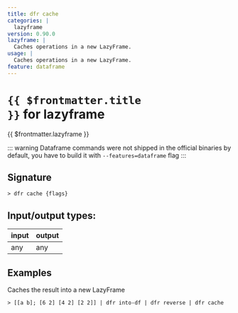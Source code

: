 ```yaml
---
title: dfr cache
categories: |
  lazyframe
version: 0.90.0
lazyframe: |
  Caches operations in a new LazyFrame.
usage: |
  Caches operations in a new LazyFrame.
feature: dataframe
---
```

<!-- This file is automatically generated. Please edit the command in https://github.com/nushell/nushell instead. -->

# <code>{{ $frontmatter.title }}</code> for lazyframe

<div class='command-title'>{{ $frontmatter.lazyframe }}</div>


::: warning
Dataframe commands were not shipped in the official binaries by default, you have to build it with `--features=dataframe` flag
:::
## Signature

```> dfr cache {flags} ```


## Input/output types:

| input | output |
| ----- | ------ |
| any   | any    |

## Examples

Caches the result into a new LazyFrame
```nu
> [[a b]; [6 2] [4 2] [2 2]] | dfr into-df | dfr reverse | dfr cache

```

